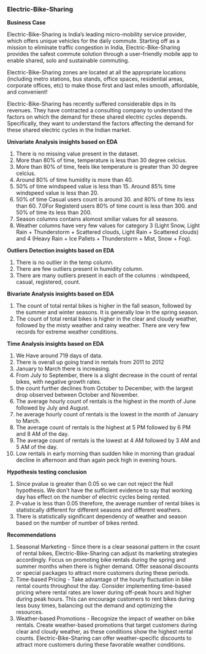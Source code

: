 ### Electric-Bike-Sharing

**Business Case**

Electric-Bike-Sharing is India’s leading micro-mobility service provider, which offers unique vehicles for the daily commute. Starting off as a mission to eliminate traffic congestion in India, Electric-Bike-Sharing provides the safest commute solution through a user-friendly mobile app to enable shared, solo and sustainable commuting.

Electric-Bike-Sharing zones are located at all the appropriate locations (including metro stations, bus stands, office spaces, residential areas, corporate offices, etc) to make those first and last miles smooth, affordable, and convenient!

Electric-Bike-Sharing has recently suffered considerable dips in its revenues. They have contracted a consulting company to understand the factors on which the demand for these shared electric cycles depends. Specifically, they want to understand the factors affecting the demand for these shared electric cycles in the Indian market.

**Univariate Analysis insights based on EDA**
  1. There is no missing value present in the dataset.
  2. More than 80% of time, temperature is less than 30 degree celcius.
  3. More than 80% of time, feels like temperature is greater than 30 degree celcius.
  4. Around 80% of time humidity is more than 40.
  5. 50% of time windspeed value is less than 15. Around 85% time windspeed value is less than 20.
  6. 50% of time Casual users count is around 30. and 80% of time its less than 60.
  7.0For Registerd users 80% of time count is less than 300. and 50% of time its less than 200.
  8. Season columns contains alomost smiliar values for all seasons.
  9. Weather columns have very few values for category 3 (Light Snow, Light Rain + Thunderstorm + Scattered clouds, Light Rain + Scattered clouds) and 4 (Heavy Rain + Ice Pallets + Thunderstorm + Mist,       Snow + Fog).


**Outliers Detection insights based on EDA**
  1. There is no outlier in the temp column.
  2. There are few outliers present in humidity column.
  3. There are many outliers present in each of the columns : windspeed, casual, registered, count.


**Bivariate Analysis insights based on EDA**
  1. The count of total rental bikes is higher in the fall season, followed by the summer and winter seasons. It is generally low in the spring season.
  2. The count of total rental bikes is higher in the clear and cloudy weather, followed by the misty weather and rainy weather. There are very few records for extreme weather conditions.


**Time Analysis insights based on EDA**
  1. We Have around 719 days of data.
  2. There is overall up going trand in rentals from 2011 to 2012
  3. January to March there is increasing.
  4. From July to September, there is a slight decrease in the count of rental bikes, with negative growth rates.
  5. the count further declines from October to December, with the largest drop observed between October and November.
  6. The average hourly count of rentals is the highest in the month of June followed by July and August.
  7. he average hourly count of rentals is the lowest in the month of January to March.
  8. The average count of rentals is the highest at 5 PM followed by 6 PM and 8 AM of the day.
  9. The average count of rentals is the lowest at 4 AM followed by 3 AM and 5 AM of the day.
  10. Low rentals in early morning than sudden hike in morning than gradual decline in afternoon and than again peck high in evening hours.

**Hypothesis testing conclusion**
  1. Since pvalue is greater than 0.05 so we can not reject the Null hypothesis. We don't have the sufficient evidence to say that working day has effect on the number of electric cycles being rented.
  2. P-value is less than 0.05 therefore, the average number of rental bikes is statistically different for different seasons and different weathers.
  3. There is statistically significant dependency of weather and season based on the number of number of bikes rented.

**Recommendations**
  1. Seasonal Marketing - Since there is a clear seasonal pattern in the count of rental bikes, Electric-Bike-Sharing can adjust its marketing strategies accordingly. Focus on promoting bike rentals during the spring         and summer months when there is higher demand. Offer seasonal discounts or special packages to attract more customers during these periods.
  2. Time-based Pricing - Take advantage of the hourly fluctuation in bike rental counts throughout the day. Consider implementing time-based pricing where rental rates are lower during off-peak hours        and higher during peak hours. This can encourage customers to rent bikes during less busy times, balancing out the demand and optimizing the resources.
  3. Weather-based Promotions - Recognize the impact of weather on bike rentals. Create weather-based promotions that target customers during clear and cloudy weather, as these conditions show the            highest rental counts. Electric-Bike-Sharing can offer weather-specific discounts to attract more customers during these favorable weather conditions.
